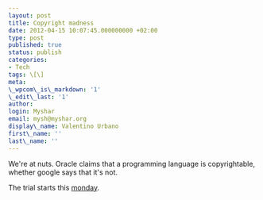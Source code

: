 ```yaml
---
layout: post
title: Copyright madness
date: 2012-04-15 10:07:45.000000000 +02:00
type: post
published: true
status: publish
categories:
- Tech
tags: \[\]
meta:
\_wpcom\_is\_markdown: '1'
\_edit\_last: '1'
author:
login: Myshar
email: mysh@myshar.org
display\_name: Valentino Urbano
first\_name: ''
last\_name: ''
---
```


We're at nuts. Oracle claims that a programming language is copyrightable, whether google says that it's not.

The trial starts this [monday][0].


[0]: http://www.theverge.com/2012/4/13/2944440/google-oracle-lawsuit-programming-language-copyright